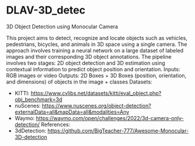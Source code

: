# DLAV-3D_detec
3D Object Detection using Monocular Camera

This project aims to detect, recognize and locate objects such as vehicles, pedestrians, bicycles, and animals in 3D space using a single camera. The approach involves training a neural network on a large dataset of labeled images and their corresponding 3D object annotations. The pipeline involves two stages: 2D object detection and 3D estimation using contextual information to predict object position and orientation.
Inputs: RGB images or video
Outputs: 2D Boxes + 3D Boxes (position, orientation, and dimensions) of objects in the image + classes
Datasets: 
- KITTI: https://www.cvlibs.net/datasets/kitti/eval_object.php?obj_benchmark=3d
- nuScenes: https://www.nuscenes.org/object-detection?externalData=all&mapData=all&modalities=Any
- Waymo: https://waymo.com/open/challenges/2022/3d-camera-only-detection/
References: 
- 3dDetection: https://github.com/BigTeacher-777/Awesome-Monocular-3D-detection

